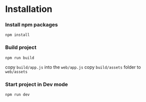 # Installation 


### Install npm packages

`npm install`


### Build project 

`npm run build`

copy `build/app.js` into the `web/app.js`
copy `build/assets` folder to `web/assets`


### Start project in Dev mode

`npm run dev`